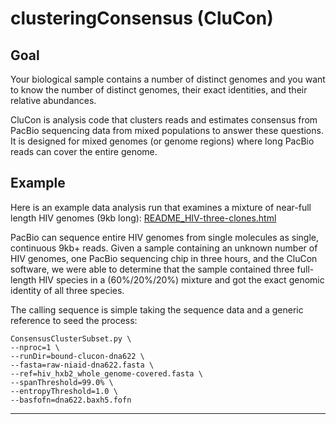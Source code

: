 clusteringConsensus (CluCon)
============================

Goal
----

Your biological sample contains a number of distinct genomes and you
want to know the number of distinct genomes, their exact identities,
and their relative abundances.

CluCon is analysis code that clusters reads and estimates consensus
from PacBio sequencing data from mixed populations to answer these
questions. It is designed for mixed genomes (or genome regions) where
long PacBio reads can cover the entire genome.

Example
-------

Here is an example data analysis run that examines a mixture of
near-full length HIV genomes (9kb long): [README_HIV-three-clones.html](https://s3.amazonaws.com/files.pacb.com/Users/mbrown/HIV-three-clones/README_HIV-three-clones.html)

PacBio can sequence entire HIV genomes from single molecules as
single, continuous 9kb+ reads. Given a sample containing an unknown
number of HIV genomes, one PacBio sequencing chip in three hours, and
the CluCon software, we were able to determine that the sample
contained three full-length HIV species in a (60%/20%/20%) mixture and
got the exact genomic identity of all three species.

The calling sequence is simple taking the sequence data and a generic
reference to seed the process:

    ConsensusClusterSubset.py \
    --nproc=1 \
    --runDir=bound-clucon-dna622 \
    --fasta=raw-niaid-dna622.fasta \
    --ref=hiv_hxb2_whole_genome-covered.fasta \
    --spanThreshold=99.0% \
    --entropyThreshold=1.0 \
    --basfofn=dna622.baxh5.fofn

----